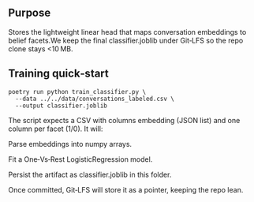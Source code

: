 ## Purpose
Stores the lightweight linear head that maps conversation embeddings to belief facets.We keep the final classifier.joblib under Git‑LFS so the repo clone stays <10 MB.

## Training quick‑start

```
poetry run python train_classifier.py \
  --data ../../data/conversations_labeled.csv \
  --output classifier.joblib
```

The script expects a CSV with columns embedding (JSON list) and one column per facet (1/0). It will:

Parse embeddings into numpy arrays.

Fit a One‑Vs‑Rest LogisticRegression model.

Persist the artifact as classifier.joblib in this folder.

Once committed, Git‑LFS will store it as a pointer, keeping the repo lean.